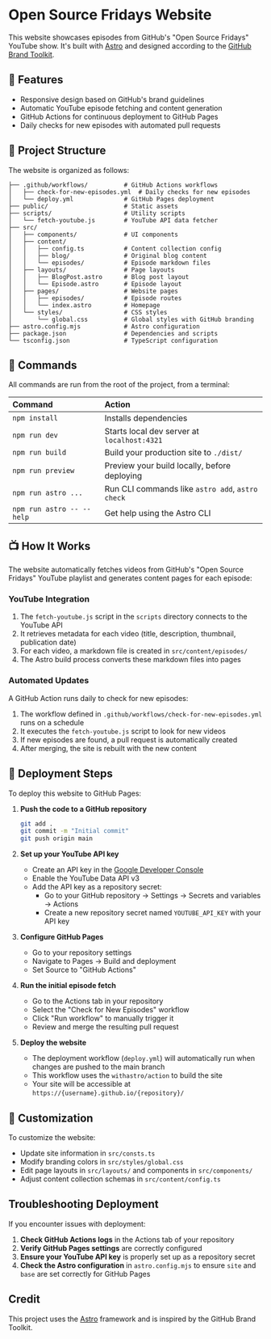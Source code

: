 # Open Source Fridays Website

This website showcases episodes from GitHub's "Open Source Fridays" YouTube show. It's built with [Astro](https://astro.build/) and designed according to the [GitHub Brand Toolkit](https://brand.github.com/).

## 🚀 Features

- Responsive design based on GitHub's brand guidelines
- Automatic YouTube episode fetching and content generation
- GitHub Actions for continuous deployment to GitHub Pages
- Daily checks for new episodes with automated pull requests

## 🚀 Project Structure

The website is organized as follows:

```text
├── .github/workflows/          # GitHub Actions workflows
│   ├── check-for-new-episodes.yml  # Daily checks for new episodes
│   └── deploy.yml              # GitHub Pages deployment
├── public/                     # Static assets
├── scripts/                    # Utility scripts
│   └── fetch-youtube.js        # YouTube API data fetcher
├── src/
│   ├── components/             # UI components
│   ├── content/
│   │   ├── config.ts           # Content collection config
│   │   ├── blog/               # Original blog content
│   │   └── episodes/           # Episode markdown files
│   ├── layouts/                # Page layouts
│   │   ├── BlogPost.astro      # Blog post layout
│   │   └── Episode.astro       # Episode layout
│   ├── pages/                  # Website pages
│   │   ├── episodes/           # Episode routes
│   │   └── index.astro         # Homepage
│   └── styles/                 # CSS styles
│       └── global.css          # Global styles with GitHub branding
├── astro.config.mjs            # Astro configuration
├── package.json                # Dependencies and scripts
└── tsconfig.json               # TypeScript configuration
```

## 🧞 Commands

All commands are run from the root of the project, from a terminal:

| Command                   | Action                                           |
| :------------------------ | :----------------------------------------------- |
| `npm install`             | Installs dependencies                            |
| `npm run dev`             | Starts local dev server at `localhost:4321`      |
| `npm run build`           | Build your production site to `./dist/`          |
| `npm run preview`         | Preview your build locally, before deploying     |
| `npm run astro ...`       | Run CLI commands like `astro add`, `astro check` |
| `npm run astro -- --help` | Get help using the Astro CLI                     |

## 📺 How It Works

The website automatically fetches videos from GitHub's "Open Source Fridays" YouTube playlist and generates content pages for each episode:

### YouTube Integration

1. The `fetch-youtube.js` script in the `scripts` directory connects to the YouTube API
2. It retrieves metadata for each video (title, description, thumbnail, publication date)
3. For each video, a markdown file is created in `src/content/episodes/`
4. The Astro build process converts these markdown files into pages

### Automated Updates

A GitHub Action runs daily to check for new episodes:

1. The workflow defined in `.github/workflows/check-for-new-episodes.yml` runs on a schedule
2. It executes the `fetch-youtube.js` script to look for new videos
3. If new episodes are found, a pull request is automatically created
4. After merging, the site is rebuilt with the new content

## 🚀 Deployment Steps

To deploy this website to GitHub Pages:

1. **Push the code to a GitHub repository**
   ```bash
   git add .
   git commit -m "Initial commit"
   git push origin main
   ```

2. **Set up your YouTube API key**
   - Create an API key in the [Google Developer Console](https://console.developers.google.com/)
   - Enable the YouTube Data API v3
   - Add the API key as a repository secret:
     - Go to your GitHub repository → Settings → Secrets and variables → Actions
     - Create a new repository secret named `YOUTUBE_API_KEY` with your API key

3. **Configure GitHub Pages**
   - Go to your repository settings
   - Navigate to Pages → Build and deployment
   - Set Source to "GitHub Actions"

4. **Run the initial episode fetch**
   - Go to the Actions tab in your repository
   - Select the "Check for New Episodes" workflow
   - Click "Run workflow" to manually trigger it
   - Review and merge the resulting pull request

5. **Deploy the website**
   - The deployment workflow (`deploy.yml`) will automatically run when changes are pushed to the main branch
   - This workflow uses the `withastro/action` to build the site
   - Your site will be accessible at `https://{username}.github.io/{repository}/`

## 🔄 Customization

To customize the website:

- Update site information in `src/consts.ts`
- Modify branding colors in `src/styles/global.css`
- Edit page layouts in `src/layouts/` and components in `src/components/`
- Adjust content collection schemas in `src/content/config.ts`

## Troubleshooting Deployment

If you encounter issues with deployment:

1. **Check GitHub Actions logs** in the Actions tab of your repository
2. **Verify GitHub Pages settings** are correctly configured
3. **Ensure your YouTube API key** is properly set up as a repository secret
4. **Check the Astro configuration** in `astro.config.mjs` to ensure `site` and `base` are set correctly for GitHub Pages

## Credit

This project uses the [Astro](https://astro.build/) framework and is inspired by the GitHub Brand Toolkit.
